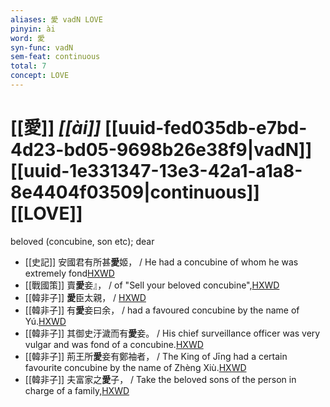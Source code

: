 ```yaml
---
aliases: 愛 vadN LOVE
pinyin: ài
word: 愛
syn-func: vadN
sem-feat: continuous
total: 7
concept: LOVE 
---
```

# [[愛]] *[[ài]]*  [[uuid-fed035db-e7bd-4d23-bd05-9698b26e38f9|vadN]] [[uuid-1e331347-13e3-42a1-a1a8-8e4404f03509|continuous]] [[LOVE]]
beloved (concubine, son etc); dear
 - [[史記]] 安國君有所甚**愛**姬，
                     / He had a concubine of whom he was extremely fond[HXWD](https://hxwd.org/textview.html?location=KR2a0001_tls_085-2a.7)
 - [[戰國策]] 賣**愛**妾』， / of "Sell your beloved concubine",[HXWD](https://hxwd.org/textview.html?location=KR2e0003_tls_091-1a.16)
 - [[韓非子]] **愛**臣太親， / [HXWD](https://hxwd.org/textview.html?location=KR3c0005_tls_004-1a.3)
 - [[韓非子]] 有**愛**妾曰余， / had a favoured concubine by the name of Yú.[HXWD](https://hxwd.org/textview.html?location=KR3c0005_tls_014-42a.3)
 - [[韓非子]] 其御史汙濊而有**愛**妾。 / His chief surveillance officer was very vulgar and was fond of a concubine.[HXWD](https://hxwd.org/textview.html?location=KR3c0005_tls_030-122a.3)
 - [[韓非子]] 荊王所**愛**妾有鄭袖者， / The King of Jīng had a certain favourite concubine by the name of Zhèng Xiù.[HXWD](https://hxwd.org/textview.html?location=KR3c0005_tls_031-48a.2)
 - [[韓非子]] 夫富家之**愛**子， / Take the beloved sons of the person in charge of a family,[HXWD](https://hxwd.org/textview.html?location=KR3c0005_tls_046-31a.9)